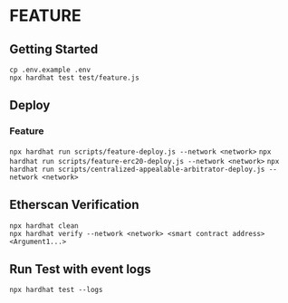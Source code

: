 # FEATURE

## Getting Started

```
cp .env.example .env
npx hardhat test test/feature.js
```

## Deploy

### Feature

`npx hardhat run scripts/feature-deploy.js --network <network>`
`npx hardhat run scripts/feature-erc20-deploy.js --network <network>`
`npx hardhat run scripts/centralized-appealable-arbitrator-deploy.js --network <network>`

## Etherscan Verification

```
npx hardhat clean
npx hardhat verify --network <network> <smart contract address> <Argument1...>
```

## Run Test with event logs

`npx hardhat test --logs`
